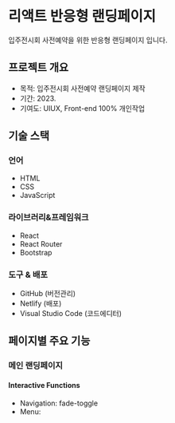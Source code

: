 # 리액트 반응형 랜딩페이지
입주전시회 사전예약을 위한 반응형 랜딩페이지 입니다.

## 프로젝트 개요
* 목적: 입주전시회 사전예약 랜딩페이지 제작
* 기간: 2023.
* 기여도: UIUX, Front-end 100% 개인작업

## 기술 스택
### 언어
* HTML
* CSS
* JavaScript
  
### 라이브러리&프레임워크
* React
* React Router
* Bootstrap

### 도구 & 배포
* GitHub (버전관리)
* Netlify (배포)
* Visual Studio Code (코드에디터)

## 페이지별 주요 기능
### 메인 랜딩페이지
#### Interactive Functions
* Navigation: fade-toggle
* Menu: 
